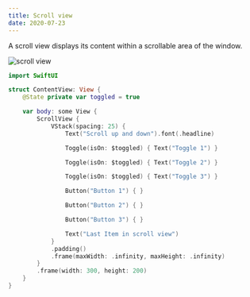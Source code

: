 ```yaml
---
title: Scroll view
date: 2020-07-23
---
```


A scroll view displays its content within a scrollable area of the window.

![scroll view](/swift-macos/images/scroll-view.png)

```swift
import SwiftUI

struct ContentView: View {
    @State private var toggled = true

    var body: some View {
        ScrollView {
            VStack(spacing: 25) {
                Text("Scroll up and down").font(.headline)

                Toggle(isOn: $toggled) { Text("Toggle 1") }

                Toggle(isOn: $toggled) { Text("Toggle 2") }

                Toggle(isOn: $toggled) { Text("Toggle 3") }

                Button("Button 1") { }

                Button("Button 2") { }

                Button("Button 3") { }

                Text("Last Item in scroll view")
            }
            .padding()
            .frame(maxWidth: .infinity, maxHeight: .infinity)
        }
        .frame(width: 300, height: 200)
    }
}
```
